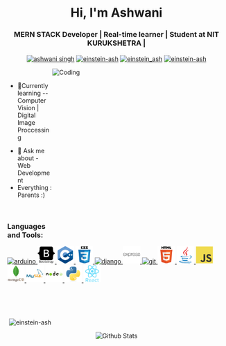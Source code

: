 <!-- [![MasterHead](https://encrypted-tbn0.gstatic.com/images?q=tbn:ANd9GcSQAErcRNYL-_WB8z_RRtTW1BYgSvSW-iTBL3HT3GyOsQ&usqp=CAU&ec=48665701)](https://rishavchanda.io) -->
<!-- <img align="center" alt="Its me" width= "400" src"https://38.media.tumblr.com/b280a388fc5c8b88a78912b47e482af6/tumblr_n7sb7eI5zg1sfhzt8o1_500.gif"> -->
<h1 align="center">Hi, I'm Ashwani</h1>
<h3 align="center">MERN STACK Developer | Real-time learner | Student at NIT KURUKSHETRA |</h3>
<!-- <h3 align="center">Connect with me:</h3> -->
<p align="center">
<a href="https://linkedin.com/in/ashwani singh" target="blank"><img align="center" src="https://raw.githubusercontent.com/rahuldkjain/github-profile-readme-generator/master/src/images/icons/Social/linked-in-alt.svg" alt="ashwani singh" height="30" width="40" /></a>
<a href="https://instagram.com/einstein-ash" target="blank"><img align="center" src="https://raw.githubusercontent.com/rahuldkjain/github-profile-readme-generator/master/src/images/icons/Social/instagram.svg" alt="einstein-ash" height="30" width="40" /></a>
<a href="https://www.codechef.com/users/einstein_ash" target="blank"><img align="center" src="https://cdn.jsdelivr.net/npm/simple-icons@3.1.0/icons/codechef.svg" alt="einstein_ash" height="30" width="40" /></a>
<a href="https://www.leetcode.com/einstein-ash" target="blank"><img align="center" src="https://raw.githubusercontent.com/rahuldkjain/github-profile-readme-generator/master/src/images/icons/Social/leet-code.svg" alt="einstein-ash" height="30" width="40" /></a>
</p>
<!-- <br><br><br> -->
<!-- <img align="right" alt="Its me" width= "400" src"https://38.media.tumblr.com/b280a388fc5c8b88a78912b47e482af6/tumblr_n7sb7eI5zg1sfhzt8o1_500.gif"> -->

<img align="right" alt="Coding" width="400" height ="410" src="https://media4.giphy.com/media/v1.Y2lkPTc5MGI3NjExNWRlZDg3ZjhkZjY2NjgzMWI3YjQxYjYxZjU3MGVkM2QwNWQ2YjJhMCZjdD1n/qgQUggAC3Pfv687qPC/giphy.gif">

<!-- <img align="right" alt="Coding" width="400" height ="500" src="https://gifer.com/TIbw"> -->
<!-- <br><br><br> --><br>
- 🌱Currently learning -- Computer Vision  |  Digital Image Proccessing
<!-- <br><br> -->
- 💬 Ask me about - Web Development
- Everything : Parents :) 
<!-- <br><br> -->
<!-- - 📫 How to reach me **Insta : einstein._.there_** -->
<!-- <br> -->
<!-- connect with me  **********************************************-->
<!-- <h3 align="left">Connect with me:</h3>
<p align="left">
<a href="https://linkedin.com/in/ashwani singh" target="blank"><img align="center" src="https://raw.githubusercontent.com/rahuldkjain/github-profile-readme-generator/master/src/images/icons/Social/linked-in-alt.svg" alt="ashwani singh" height="30" width="40" /></a>
<a href="https://instagram.com/einstein-ash" target="blank"><img align="center" src="https://raw.githubusercontent.com/rahuldkjain/github-profile-readme-generator/master/src/images/icons/Social/instagram.svg" alt="einstein-ash" height="30" width="40" /></a>
<a href="https://www.codechef.com/users/einstein_ash" target="blank"><img align="center" src="https://cdn.jsdelivr.net/npm/simple-icons@3.1.0/icons/codechef.svg" alt="einstein_ash" height="30" width="40" /></a>
<a href="https://www.leetcode.com/einstein-ash" target="blank"><img align="center" src="https://raw.githubusercontent.com/rahuldkjain/github-profile-readme-generator/master/src/images/icons/Social/leet-code.svg" alt="einstein-ash" height="30" width="40" /></a>
</p> -->
<!-- <br><br><br> -->
<br>
<h3 align="left">Languages and Tools:</h3>
<p align="left"> <a href="https://www.arduino.cc/" target="_blank" rel="noreferrer"> <img src="https://cdn.worldvectorlogo.com/logos/arduino-1.svg" alt="arduino" width="40" height="40"/> </a> <a href="https://getbootstrap.com" target="_blank" rel="noreferrer"> <img src="https://raw.githubusercontent.com/devicons/devicon/master/icons/bootstrap/bootstrap-plain-wordmark.svg" alt="bootstrap" width="40" height="40"/> </a> <a href="https://www.w3schools.com/cpp/" target="_blank" rel="noreferrer"> <img src="https://raw.githubusercontent.com/devicons/devicon/master/icons/cplusplus/cplusplus-original.svg" alt="cplusplus" width="40" height="40"/> </a> <a href="https://www.w3schools.com/css/" target="_blank" rel="noreferrer"> <img src="https://raw.githubusercontent.com/devicons/devicon/master/icons/css3/css3-original-wordmark.svg" alt="css3" width="40" height="40"/> </a> <a href="https://www.djangoproject.com/" target="_blank" rel="noreferrer"> <img src="https://cdn.worldvectorlogo.com/logos/django.svg" alt="django" width="40" height="40"/> </a> <a href="https://expressjs.com" target="_blank" rel="noreferrer"> <img src="https://raw.githubusercontent.com/devicons/devicon/master/icons/express/express-original-wordmark.svg" alt="express" width="40" height="40"/> </a> <a href="https://git-scm.com/" target="_blank" rel="noreferrer"> <img src="https://www.vectorlogo.zone/logos/git-scm/git-scm-icon.svg" alt="git" width="40" height="40"/> </a> <a href="https://www.w3.org/html/" target="_blank" rel="noreferrer"> <img src="https://raw.githubusercontent.com/devicons/devicon/master/icons/html5/html5-original-wordmark.svg" alt="html5" width="40" height="40"/> </a> <a href="https://www.java.com" target="_blank" rel="noreferrer"> <img src="https://raw.githubusercontent.com/devicons/devicon/master/icons/java/java-original.svg" alt="java" width="40" height="40"/> </a> <a href="https://developer.mozilla.org/en-US/docs/Web/JavaScript" target="_blank" rel="noreferrer"> <img src="https://raw.githubusercontent.com/devicons/devicon/master/icons/javascript/javascript-original.svg" alt="javascript" width="40" height="40"/> </a> <a href="https://www.mongodb.com/" target="_blank" rel="noreferrer"> <img src="https://raw.githubusercontent.com/devicons/devicon/master/icons/mongodb/mongodb-original-wordmark.svg" alt="mongodb" width="40" height="40"/> </a> <a href="https://www.mysql.com/" target="_blank" rel="noreferrer"> <img src="https://raw.githubusercontent.com/devicons/devicon/master/icons/mysql/mysql-original-wordmark.svg" alt="mysql" width="40" height="40"/> </a> <a href="https://nodejs.org" target="_blank" rel="noreferrer"> <img src="https://raw.githubusercontent.com/devicons/devicon/master/icons/nodejs/nodejs-original-wordmark.svg" alt="nodejs" width="40" height="40"/> </a> <a href="https://www.python.org" target="_blank" rel="noreferrer"> <img src="https://raw.githubusercontent.com/devicons/devicon/master/icons/python/python-original.svg" alt="python" width="40" height="40"/> </a> <a href="https://reactjs.org/" target="_blank" rel="noreferrer"> <img src="https://raw.githubusercontent.com/devicons/devicon/master/icons/react/react-original-wordmark.svg" alt="react" width="40" height="40"/> </a> </p>
<!-- <br> -->

<!-- <p><img align="left" src="https://github-readme-stats.vercel.app/api/top-langs?username=einstein-ash&show_icons=true&locale=en&layout=compact" alt="einstein-ash" /></p> -->
<!-- <br><br><br> -->
<br><br><br>
<p>&nbsp;<img align="center" src="https://github-readme-stats.vercel.app/api?username=einstein-ash&show_icons=true&locale=en" alt="einstein-ash" /></p>
<p align="center">
        <img src="https://raw.githubusercontent.com/mr-prometheus/README.md/main/svg/Bottom.svg" alt="Github Stats" />
</p>
